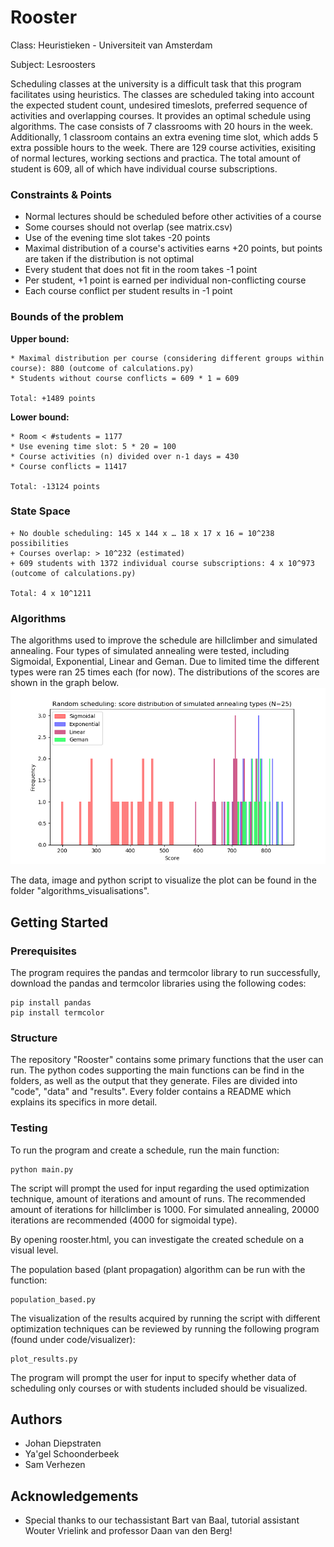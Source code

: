 # Rooster
Class: Heuristieken - Universiteit van Amsterdam

Subject: Lesroosters

Scheduling classes at the university is a difficult task that this program facilitates using heuristics. The classes are scheduled taking into account the expected student count, undesired timeslots, preferred sequence of activities and overlapping courses. It provides an optimal schedule using algorithms. The case consists of 7 classrooms with 20 hours in the week. Additionally, 1 classroom contains an extra evening time slot, which adds 5 extra possible hours to the week. There are 129 course activities, exisiting of normal lectures, working sections and practica. The total amount of student is 609, all of which have individual course subscriptions.

### Constraints & Points
* Normal lectures should be scheduled before other activities of a course
* Some courses should not overlap (see matrix.csv)
* Use of the evening time slot takes -20 points
* Maximal distribution of a course's activities earns +20 points, but points are taken if the distribution is not optimal
* Every student that does not fit in the room takes -1 point
* Per student, +1 point is earned per individual non-conflicting course
* Each course conflict per student results in -1 point

### Bounds of the problem
**Upper bound:**

    * Maximal distribution per course (considering different groups within course): 880 (outcome of calculations.py)
    * Students without course conflicts = 609 * 1 = 609

    Total: +1489 points

**Lower bound:**

    * Room < #students = 1177
    * Use evening time slot: 5 * 20 = 100
    * Course activities (n) divided over n-1 days = 430
    * Course conflicts = 11417

    Total: -13124 points

### State Space
    + No double scheduling: 145 x 144 x … 18 x 17 x 16 = 10^238 possibilities 
    + Courses overlap: > 10^232 (estimated)
    + 609 students with 1372 individual course subscriptions: 4 x 10^973 (outcome of calculations.py)

    Total: 4 x 10^1211

### Algorithms
The algorithms used to improve the schedule are hillclimber and simulated annealing. Four types of simulated annealing were tested, including Sigmoidal, Exponential, Linear and Geman. Due to limited time the different types were ran 25 times each (for now). The distributions of the scores are shown in the graph below.
 ![alt text](https://github.com/samverh/Rooster/blob/master/results/sim_annealing_types.png "Simulated Annealing Types")
 
 The data, image and python script to visualize the plot can be found in the folder "algorithms_visualisations".

## Getting Started
### Prerequisites
The program requires the pandas and termcolor library to run successfully, download the pandas and termcolor libraries using the following codes:

```
pip install pandas
pip install termcolor
```

### Structure
The repository "Rooster" contains some primary functions that the user can run. The python codes supporting the main functions can be find in the folders, as well as the output that they generate. Files are divided into "code", "data" and "results". Every folder contains a README which explains its specifics in more detail.

### Testing
To run the program and create a schedule, run the main function:
```
python main.py
```
The script will prompt the used for input regarding the used optimization technique, amount of iterations and amount of runs. The recommended amount of iterations for hillclimber is 1000. For simulated annealing, 20000 iterations are recommended (4000 for sigmoidal type).

By opening rooster.html, you can investigate the created schedule on a visual level.

The population based (plant propagation) algorithm can be run with the function:
```
population_based.py
```

The visualization of the results acquired by running the script with different optimization techniques can be reviewed by running the following program (found under code/visualizer):
```
plot_results.py
```
The program will prompt the user for input to specify whether data of scheduling only courses or with students included should be visualized.

## Authors
* Johan Diepstraten
* Ya'gel Schoonderbeek
* Sam Verhezen

## Acknowledgements
* Special thanks to our techassistant Bart van Baal, tutorial assistant Wouter Vrielink and professor Daan van den Berg!
